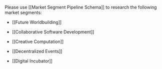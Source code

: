 Please use [[Market Segment Pipeline Schema]] to research the following market segments:

- [[Future Worldbuilding]]

- [[Collaborative Software Development]]

- [[Creative Computation]]

- [[Decentralized Events]]

- [[Digital Incubator]]
